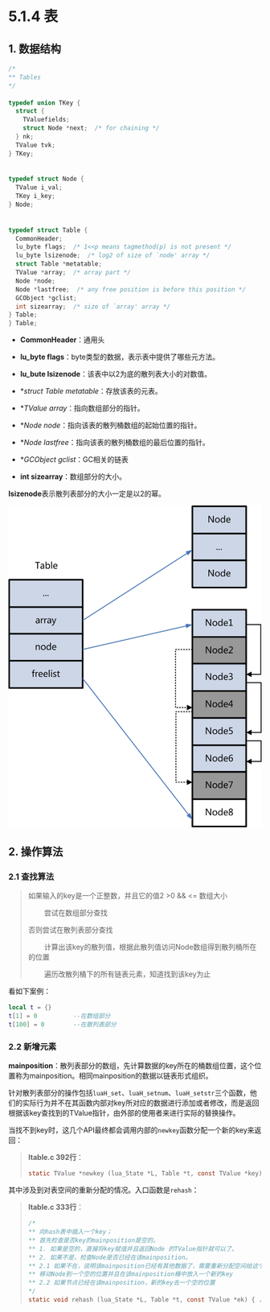 # 5.1.4 表

## 1. 数据结构

```c
/*
** Tables
*/

typedef union TKey {
  struct {
    TValuefields;
    struct Node *next;  /* for chaining */
  } nk;
  TValue tvk;
} TKey;


typedef struct Node {
  TValue i_val;
  TKey i_key;
} Node;


typedef struct Table {
  CommonHeader;
  lu_byte flags;  /* 1<<p means tagmethod(p) is not present */ 
  lu_byte lsizenode;  /* log2 of size of `node' array */
  struct Table *metatable;
  TValue *array;  /* array part */
  Node *node;
  Node *lastfree;  /* any free position is before this position */
  GCObject *gclist;
  int sizearray;  /* size of `array' array */
} Table;
} Table;
```

- **CommonHeader**：通用头

- **lu_byte flags**：byte类型的数据，表示表中提供了哪些元方法。

- **lu_bute lsizenode**：该表中以2为底的散列表大小的对数值。

- **struct Table *metatable**：存放该表的元表。

- **TValue *array**：指向数组部分的指针。

- **Node *node**：指向该表的散列桶数组的起始位置的指针。

- **Node *lastfree**：指向该表的散列桶数组的最后位置的指针。

- **GCObject *gclist**：GC相关的链表

- **int sizearray**：数组部分的大小。

**lsizenode**表示散列表部分的大小一定是以2的幂。

<img src="https://raw.githubusercontent.com/XieShou/LuaSourceCodeNote/master/lua-5.1.4/note/images/ltable.jpg" title="" alt="ltable" width="514">

## 2. 操作算法

### 2.1 查找算法

> 如果输入的key是一个正整数，并且它的值2 >0 && <= 数组大小
> 
>         尝试在数组部分查找
> 
> 否则尝试在散列表部分查找
> 
>         计算出该key的散列值，根据此散列值访问Node数组得到散列桶所在的位置
> 
>         遍历改散列桶下的所有链表元素，知道找到该key为止

看如下案例：

```lua
local t = {}
t[1] = 0          --在数组部分
t[100] = 0        --在散列表部分
```

### 2.2 新增元素

**mainposition**：散列表部分的数组，先计算数据的key所在的桶数组位置，这个位置称为mainposition。相同mainposition的数据以链表形式组织。

针对散列表部分的操作包括`luaH_set`、`luaH_setnum`、`luaH_setstr`三个函数，他们的实际行为并不在其函数内部对key所对应的数据进行添加或者修改，而是返回根据该key查找到的TValue指针，由外部的使用者来进行实际的替换操作。

当找不到key时，这几个API最终都会调用内部的`newkey`函数分配一个新的key来返回：

>  **ltable.c 392行**：
> 
> ```c
> static TValue *newkey (lua_State *L, Table *t, const TValue *key) { ... }
> ```

其中涉及到对表空间的重新分配的情况。入口函数是`rehash`：

> **ltable.c 333行**：
> 
> ```c
> /*
> ** 向hash表中插入一个key；
> ** 首先检查是否key的mainposition是空的。
> ** 1. 如果是空的，直接将key赋值并且返回Node 的TValue指针就可以了。
> ** 2. 如果不是，检查Node是否已经在该mainposition。
> ** 2.1 如果不在，说明该mainposition已经有其他数据了，需要重新分配空间给这个新的key。
> ** 移动Node到一个空的位置并且在该mainposition桶中放入一个新的key
> ** 2.2 如果节点已经在该mainposition，新的key去一个空的位置
> */
> static void rehash (lua_State *L, Table *t, const TValue *ek) { ... }
> ```
